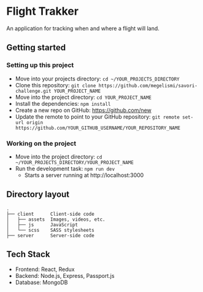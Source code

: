 # Flight Trakker

An application for tracking when and where a flight will land. 

## Getting started

### Setting up this project

* Move into your projects directory: `cd ~/YOUR_PROJECTS_DIRECTORY`
* Clone this repository: `git clone https://github.com/megelismi/savori-challenge.git YOUR_PROJECT_NAME`
* Move into the project directory: `cd YOUR_PROJECT_NAME`
* Install the dependencies: `npm install`
* Create a new repo on GitHub: https://github.com/new
* Update the remote to point to your GitHub repository: `git remote set-url origin https://github.com/YOUR_GITHUB_USERNAME/YOUR_REPOSITORY_NAME`

### Working on the project

* Move into the project directory: `cd ~/YOUR_PROJECTS_DIRECTORY/YOUR_PROJECT_NAME`
* Run the development task: `npm run dev`
    * Starts a server running at http://localhost:3000

## Directory layout

```
.
├── client      Client-side code
│   ├── assets  Images, videos, etc.
│   ├── js      JavaScript
│   └── scss    SASS stylesheets
├── server      Server-side code

```
## Tech Stack

* Frontend: React, Redux
* Backend: Node.js, Express, Passport.js
* Database: MongoDB



